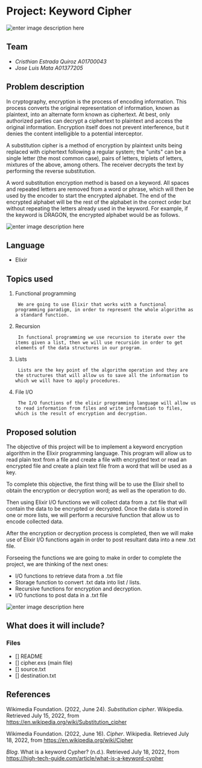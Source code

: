 ﻿# Project: Keyword Cipher
![enter image description here](https://www.globalsign.com/application/files/5315/1057/6092/symmetric_cryptography.png)

## Team
* *Cristhian Estrada Quiroz  A01700043*
* *Jose Luis Mata A01377205*

## Problem description 
In cryptography, encryption is the process of encoding information. This process converts the original representation of information, known as plaintext, into an alternate form known as ciphertext. At best, only authorized parties can decrypt a ciphertext to plaintext and access the original information. Encryption itself does not prevent interference, but it denies the content intelligible to a potential interceptor.

A substitution cipher is a method of encryption by plaintext units being replaced with ciphertext following a regular system; the "units" can be a single letter (the most common case), pairs of letters, triplets of letters, mixtures of the above, among others. The receiver decrypts the text by performing the reverse substitution.

A word substitution encryption method is based on a keyword. All spaces and repeated letters are removed from a word or phrase, which will then be used by the encoder to start the encrypted alphabet. The end of the encrypted alphabet will be the rest of the alphabet in the correct order but without repeating the letters already used in the keyword. For example, if the keyword is DRAGON, the encrypted alphabet would be as follows.

![enter image description here](https://slaystudy.com/wp-content/uploads/2021/04/keyword_cipher_3.svg)



## Language
- Elixir
 
## Topics used
1. Functional programming
        
        We are going to use Elixir that works with a functional programming paradigm, in order to represent the whole algorithm as a standard function.
        
2. Recursion
        
        In functional programming we use recursion to iterate over the items given a list, then we will use recursión in order to get elements of the data structures in our program.
  
3. Lists
        
        Lists are the key point of the algorithm operation and they are the structures that will allow us to save all the information to which we will have to apply procedures.
4. File I/O
        
        The I/O functions of the elixir programming language will allow us to read information from files and write information to files, which is the result of encryption and decryption. 

## Proposed solution
The objective of this project will be to implement a keyword encryption algorithm in the Elixir programming language. This program will allow us to read plain text from a file and create a file with encrypted text or read an encrypted file and create a plain text file from a word that will be used as a key.

To complete this objective, the first thing will be to use the Elixir shell to obtain the encryption or decryption word; as well as the operation to do.

Then using Elixir I/O functions we will collect data from a .txt file that will contain the data to be encrypted or decrypted. Once the data is stored in one or more lists, we will perform a recursive function that allow us to encode collected data.

After the encryption or decryption process is completed, then we will make use of Elixir I/O functions again in order to post resultant data into a new .txt file.

Forseeing the functions we are going to make in order to complete the project, we are thinking of the next ones:

* I/O functions to retrieve data from a .txt file
* Storage function to convert .txt data into list / lists.
* Recursive functions for encryption and decryption.
* I/O functions to post data in a .txt file

![enter image description here](https://slideplayer.com/slide/16787073/97/images/4/Mixed+Alphabet+Keyword.jpg)
## What does it will include?
### Files
- [] README
- [] cipher.exs (main file)
- [] source.txt
- [] destination.txt

    
## References
Wikimedia Foundation. (2022, June 24). _Substitution cipher_. Wikipedia. Retrieved July 15, 2022, from https://en.wikipedia.org/wiki/Substitution_cipher

Wikimedia Foundation. (2022, June 16). _Cipher_. Wikipedia. Retrieved July 18, 2022, from https://en.wikipedia.org/wiki/Cipher

_Blog_. What is a keyword Cypher? (n.d.). Retrieved July 18, 2022, from https://high-tech-guide.com/article/what-is-a-keyword-cypher
